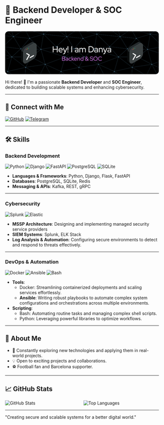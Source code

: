 # 🌟 Backend Developer & SOC Engineer  

![Header](./header.png)  

Hi there! 👋 I'm a passionate **Backend Developer** and **SOC Engineer**, dedicated to building scalable systems and enhancing cybersecurity.  

---

## 🤝 Connect with Me  

[![GitHub](https://img.shields.io/badge/GitHub-%2312100E.svg?style=for-the-badge&logo=github&logoColor=white)](https://github.com/Danya-Djan) [![Telegram](https://img.shields.io/badge/Telegram-2CA5E0?style=for-the-badge&logo=telegram&logoColor=white)](https://t.me/danyadjan)  

---

## 🛠️ Skills  

### Backend Development  
![Python](https://img.shields.io/badge/Python-3776AB?style=for-the-badge&logo=python&logoColor=white) ![Django](https://img.shields.io/badge/Django-092E20?style=for-the-badge&logo=django&logoColor=white) ![FastAPI](https://img.shields.io/badge/FastAPI-009688?style=for-the-badge&logo=fastapi&logoColor=white) ![PostgreSQL](https://img.shields.io/badge/PostgreSQL-336791?style=for-the-badge&logo=postgresql&logoColor=white) ![SQLite](https://img.shields.io/badge/SQLite-003B57?style=for-the-badge&logo=sqlite&logoColor=white) 
- **Languages & Frameworks**: Python, Django, Flask, FastAPI  
- **Databases**: PostgreSQL, SQLite, Redis   
- **Messaging & APIs**: Kafka, REST, gRPC  

---

### Cybersecurity  
![Splunk](https://img.shields.io/badge/Splunk-000000?style=for-the-badge&logo=splunk&logoColor=white) ![Elastic](https://img.shields.io/badge/Elastic-005571?style=for-the-badge&logo=elastic&logoColor=white)  
- **MSSP Architecture**: Designing and implementing managed security service providers  
- **SIEM Systems**: Splunk, ELK Stack  
- **Log Analysis & Automation**: Configuring secure environments to detect and respond to threats effectively.  

---

### DevOps & Automation  
![Docker](https://img.shields.io/badge/Docker-2496ED?style=for-the-badge&logo=docker&logoColor=white) ![Ansible](https://img.shields.io/badge/Ansible-EE0000?style=for-the-badge&logo=ansible&logoColor=white) ![Bash](https://img.shields.io/badge/Bash-4EAA25?style=for-the-badge&logo=gnu-bash&logoColor=white)  
- **Tools**:  
  - Docker: Streamlining containerized deployments and scaling services effortlessly.  
  - **Ansible**: Writing robust playbooks to automate complex system configurations and orchestrations across multiple environments.  
- **Scripting**:  
  - Bash: Automating routine tasks and managing complex shell scripts.  
  - Python: Leveraging powerful libraries to optimize workflows.  

---

## 🌱 About Me  
- 🚀 Constantly exploring new technologies and applying them in real-world projects.  
- 💡 Open to exciting projects and collaborations.  
- ⚽ Football fan and Barcelona supporter.  

---

## 📈 GitHub Stats  

<div style="display: flex; justify-content: space-between; flex-wrap: wrap;">
  <img src="https://github-readme-stats.vercel.app/api?username=Danya-Djan&show_icons=true&theme=radical" alt="GitHub Stats" style="width: 49%;">
  <img src="https://github-readme-stats.vercel.app/api/top-langs/?username=Danya-Djan&layout=compact&theme=radical" alt="Top Languages" style="width: 49%;">
</div>

---

"Creating secure and scalable systems for a better digital world."  
